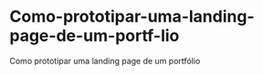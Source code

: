 # Como-prototipar-uma-landing-page-de-um-portf-lio
Como prototipar uma landing page de um portfólio
